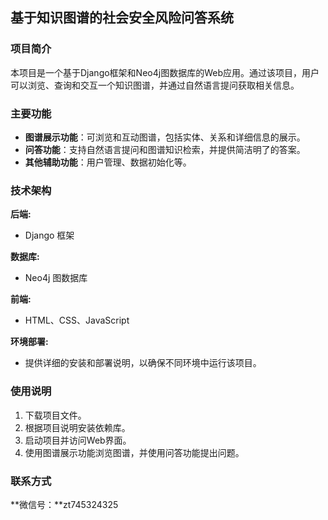 ## 基于知识图谱的社会安全风险问答系统

### 项目简介

本项目是一个基于Django框架和Neo4j图数据库的Web应用。通过该项目，用户可以浏览、查询和交互一个知识图谱，并通过自然语言提问获取相关信息。

### 主要功能

- **图谱展示功能**：可浏览和互动图谱，包括实体、关系和详细信息的展示。
- **问答功能**：支持自然语言提问和图谱知识检索，并提供简洁明了的答案。
- **其他辅助功能**：用户管理、数据初始化等。



### 技术架构

**后端:**
- Django 框架

**数据库:**
- Neo4j 图数据库

**前端:**
- HTML、CSS、JavaScript

**环境部署:**
- 提供详细的安装和部署说明，以确保不同环境中运行该项目。


### 使用说明

1. 下载项目文件。
2. 根据项目说明安装依赖库。
3. 启动项目并访问Web界面。
4. 使用图谱展示功能浏览图谱，并使用问答功能提出问题。


### 联系方式

**微信号：**zt745324325